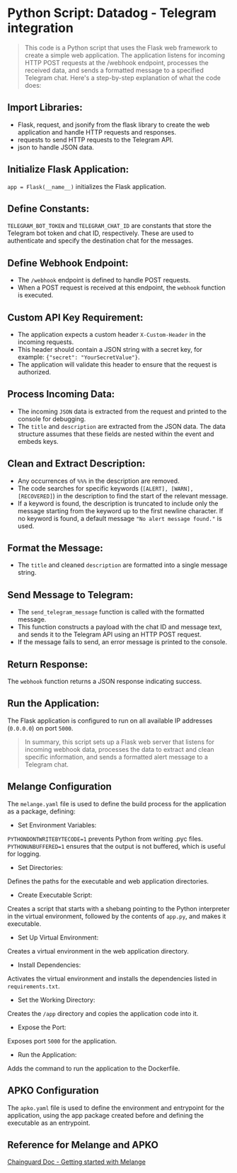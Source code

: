 # Python Script: Datadog - Telegram integration

>This code is a Python script that uses the Flask web framework to create a simple web application. The application listens for incoming HTTP POST requests at the /webhook endpoint, processes the received data, and sends a formatted message to a specified Telegram chat. Here's a step-by-step explanation of what the code does:

## Import Libraries:

* Flask, request, and jsonify from the flask library to create the web application and handle HTTP requests and responses.
* requests to send HTTP requests to the Telegram API.
* json to handle JSON data.
  
## Initialize Flask Application:

`app = Flask(__name__)` initializes the Flask application.

## Define Constants:

`TELEGRAM_BOT_TOKEN` and `TELEGRAM_CHAT_ID` are constants that store the Telegram bot token and chat ID, respectively. These are used to authenticate and specify the destination chat for the messages.

## Define Webhook Endpoint:

* The `/webhook` endpoint is defined to handle POST requests.
* When a POST request is received at this endpoint, the `webhook` function is executed.

## Custom API Key Requirement:

* The application expects a custom header `X-Custom-Header` in the incoming requests.
* This header should contain a JSON string with a secret key, for example: `{"secret": "YourSecretValue"}`.
* The application will validate this header to ensure that the request is authorized.

## Process Incoming Data:

* The incoming `JSON` data is extracted from the request and printed to the console for debugging.
* The `title` and `description` are extracted from the JSON data. The data structure assumes that these fields are nested within the event and embeds keys.


## Clean and Extract Description:

* Any occurrences of `%%%` in the description are removed.
* The code searches for specific keywords (`[ALERT], [WARN], [RECOVERED]`) in the description to find the start of the relevant message.
* If a keyword is found, the description is truncated to include only the message starting from the keyword up to the first newline character. If no keyword is found, a default message `"No alert message found."` is used.


## Format the Message:

* The `title` and cleaned `description` are formatted into a single message string.


## Send Message to Telegram:

* The `send_telegram_message` function is called with the formatted message.
* This function constructs a payload with the chat ID and message text, and sends it to the Telegram API using an HTTP POST request.
* If the message fails to send, an error message is printed to the console.


## Return Response:

The `webhook` function returns a JSON response indicating success.


## Run the Application:

The Flask application is configured to run on all available IP addresses (`0.0.0.0`) on port `5000`.

>In summary, this script sets up a Flask web server that listens for incoming webhook data, processes the data to extract and clean specific information, and sends a formatted alert message to a Telegram chat.

## Melange Configuration
The `melange.yaml` file is used to define the build process for the application as a package, defining:

* Set Environment Variables:

`PYTHONDONTWRITEBYTECODE=1` prevents Python from writing .pyc files.
`PYTHONUNBUFFERED=1` ensures that the output is not buffered, which is useful for logging.

* Set Directories:

Defines the paths for the executable and web application directories.

* Create Executable Script:

Creates a script that starts with a shebang pointing to the Python interpreter in the virtual environment, followed by the contents of `app.py`, and makes it executable.

* Set Up Virtual Environment:

Creates a virtual environment in the web application directory.

* Install Dependencies:

Activates the virtual environment and installs the dependencies listed in `requirements.txt`.

* Set the Working Directory:

Creates the `/app` directory and copies the application code into it.

* Expose the Port:

Exposes port `5000` for the application.

* Run the Application:

Adds the command to run the application to the Dockerfile.

## APKO Configuration

The `apko.yaml` file is used to define the environment and entrypoint for the application, using the app package created before and defining the executable as an entrypoint.

## Reference for Melange and APKO

[Chainguard Doc - Getting started with Melange](https://edu.chainguard.dev/open-source/build-tools/melange/getting-started-with-melange/)
